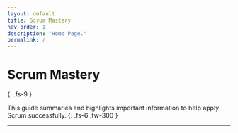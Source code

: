 ```yaml
---
layout: default
title: Scrum Mastery
nav_order: 1
description: "Home Page."
permalink: /
---
```


# Scrum Mastery
{: .fs-9 }

This guide summaries and highlights important information to help apply Scrum successfully.
{: .fs-6 .fw-300 }

---
